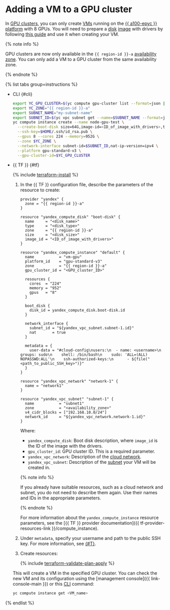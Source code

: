 # Adding a VM to a GPU cluster

In [GPU clusters](../../concepts/gpus.md#gpu-clusters), you can only create [VMs](../../concepts/vm.md) running on the [{{ a100-epyc }}](../../concepts/vm-platforms.md#gpu-platforms) [platform](../../concepts/vm-platforms.md) with 8 GPUs. You will need to prepare a [disk](../../concepts/disk.md) [image](../../concepts/image.md) with drivers by following [this guide](../image-create/custom-image.md) and use it when creating your VM.

{% note info %}

GPU clusters are now only available in the `{{ region-id }}-a` [availability zone](../../../overview/concepts/geo-scope.md). You can only add a VM to a GPU cluster from the same availability zone.

{% endnote %}

{% list tabs group=instructions %}

- CLI {#cli}

   ```bash
   export YC_GPU_CLUSTER=$(yc compute gpu-cluster list --format=json | jq -r .[].id)
   export YC_ZONE="{{ region-id }}-a"
   export SUBNET_NAME="my-subnet-name"
   export SUBNET_ID=$(yc vpc subnet get --name=$SUBNET_NAME --format=json | jq -r .id)
   yc compute instance create --name node-gpu-test \
     --create-boot-disk size=64G,image-id=<ID_of_image_with_drivers>,type=network-ssd \
     --ssh-key=$HOME/.ssh/id_rsa.pub \
     --gpus 8 --cores 224 --memory=952G \
     --zone $YC_ZONE \
     --network-interface subnet-id=$SUBNET_ID,nat-ip-version=ipv4 \
     --platform gpu-standard-v3 \
     --gpu-cluster-id=$YC_GPU_CLUSTER
   ```

- {{ TF }} {#tf}

   {% include [terraform-install](../../../_includes/terraform-install.md) %}

   1. In the {{ TF }} configuration file, describe the parameters of the resource to create:

      ```hcl
      provider "yandex" {
        zone = "{{ region-id }}-a"
      }

      resource "yandex_compute_disk" "boot-disk" {
        name     = "<disk_name>"
        type     = "<disk_type>"
        zone     = "{{ region-id }}-a"
        size     = "<disk_size>"
        image_id = "<ID_of_image_with_drivers>"
      }

      resource "yandex_compute_instance" "default" {
        name           = "vm-gpu"
        platform_id    = "gpu-standard-v3"
        zone           = "{{ region-id }}-a"
        gpu_cluster_id = "<GPU_cluster_ID>"

        resources {
          cores  = "224"
          memory = "952"
          gpus   = "8"
        }

        boot_disk {
          disk_id = yandex_compute_disk.boot-disk.id
        }

        network_interface {
          subnet_id = "${yandex_vpc_subnet.subnet-1.id}"
          nat       = true
        }

        metadata = {
          user-data = "#cloud-config\nusers:\n  - name: <username>\n    groups: sudo\n    shell: /bin/bash\n    sudo: 'ALL=(ALL) NOPASSWD:ALL'\n    ssh-authorized-keys:\n      - ${file("<path_to_public_SSH_key>")}"
        }
      }

      resource "yandex_vpc_network" "network-1" {
        name = "network1"
      }

      resource "yandex_vpc_subnet" "subnet-1" {
        name           = "subnet1"
        zone           = "<availability_zone>"
        v4_cidr_blocks = ["192.168.10.0/24"]
        network_id     = "${yandex_vpc_network.network-1.id}"
      }
      ```

      Where:
      * `yandex_compute_disk`: Boot disk description, where `image_id` is the ID of the image with the drivers.
      * `gpu_cluster_id`: GPU cluster ID. This is a required parameter.
      * `yandex_vpc_network`: Description of the [cloud network](../../../vpc/concepts/network.md#network).
      * `yandex_vpc_subnet`: Description of the [subnet](../../../vpc/concepts/network.md#subnet) your VM will be created in.

      {% note info %}

      If you already have suitable resources, such as a cloud network and subnet, you do not need to describe them again. Use their names and IDs in the appropriate parameters.

      {% endnote %}

      For more information about the `yandex_compute_instance` resource parameters, see the [{{ TF }} provider documentation]({{ tf-provider-resources-link }}/compute_instance).
   1. Under `metadata`, specify your username and path to the public SSH key. For more information, see [{#T}](../../../compute/concepts/vm-metadata.md).
   1. Create resources:

      {% include [terraform-validate-plan-apply](../../../_tutorials/_tutorials_includes/terraform-validate-plan-apply.md) %}

   This will create a VM in the specified GPU cluster. You can check the new VM and its configuration using the [management console]({{ link-console-main }}) or this [CLI](../../../cli/) command:

   ```bash
   yc compute instance get <VM_name>
   ```

{% endlist %}